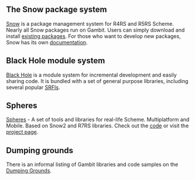 ## The Snow package system

[Snow](http://snow.iro.umontreal.ca/) is a package management system for
R4RS and R5RS Scheme. Nearly all Snow packages run on Gambit. Users can
simply download and install [existing
packages](http://snow.iro.umontreal.ca/?tab=Packages). For those who
want to develop new packages, Snow has its own
[documentation](http://snow.iro.umontreal.ca/?tab=Documentation).

## Black Hole module system

[Black Hole](Black%20Hole.md) is a module system for incremental
development and easily sharing code. It is bundled with a set of general
purpose libraries, including several popular [
SRFIs](SRFI:s.md).

## Spheres

[Spheres](http://schemespheres.org) - A set of tools and libraries for
real-life Scheme. Multiplatform and Mobile. Based on Snow2 and R7RS
libraries. Check out the [code](https://github.com/fourthbit/spheres) or
visit the [project page](http://schemespheres.org).

## Dumping grounds

There is an informal listing of Gambit libraries and code samples on the
[Dumping Grounds](Dumping%20Grounds.md).
